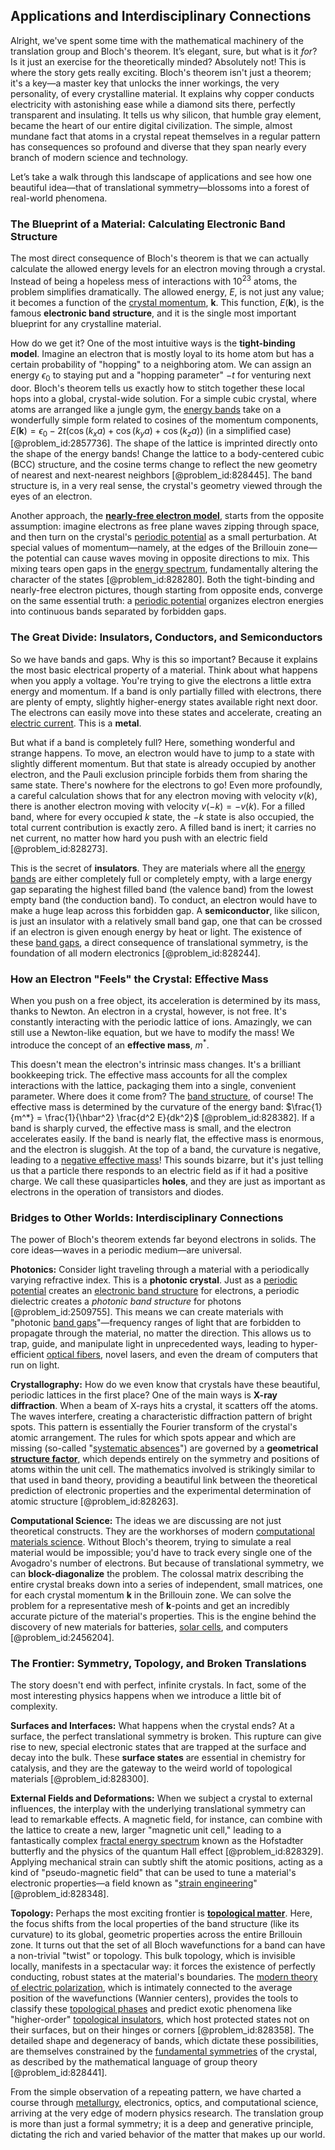 ## Applications and Interdisciplinary Connections

Alright, we've spent some time with the mathematical machinery of the translation group and Bloch's theorem. It’s elegant, sure, but what is it *for*? Is it just an exercise for the theoretically minded? Absolutely not! This is where the story gets really exciting. Bloch's theorem isn't just a theorem; it's a key—a master key that unlocks the inner workings, the very personality, of every crystalline material. It explains why copper conducts electricity with astonishing ease while a diamond sits there, perfectly transparent and insulating. It tells us why silicon, that humble gray element, became the heart of our entire digital civilization. The simple, almost mundane fact that atoms in a crystal repeat themselves in a regular pattern has consequences so profound and diverse that they span nearly every branch of modern science and technology.

Let’s take a walk through this landscape of applications and see how one beautiful idea—that of translational symmetry—blossoms into a forest of real-world phenomena.

### The Blueprint of a Material: Calculating Electronic Band Structure

The most direct consequence of Bloch's theorem is that we can actually calculate the allowed energy levels for an electron moving through a crystal. Instead of being a hopeless mess of interactions with $10^{23}$ atoms, the problem simplifies dramatically. The allowed energy, $E$, is not just any value; it becomes a function of the [crystal momentum](@article_id:135875), $\mathbf{k}$. This function, $E(\mathbf{k})$, is the famous **electronic band structure**, and it is the single most important blueprint for any crystalline material.

How do we get it? One of the most intuitive ways is the **tight-binding model**. Imagine an electron that is mostly loyal to its home atom but has a certain probability of "hopping" to a neighboring atom. We can assign an energy $\epsilon_{0}$ to staying put and a "hopping parameter" $-t$ for venturing next door. Bloch's theorem tells us exactly how to stitch together these local hops into a global, crystal-wide solution. For a simple cubic crystal, where atoms are arranged like a jungle gym, the [energy bands](@article_id:146082) take on a wonderfully simple form related to cosines of the momentum components, $E(\mathbf{k}) = \epsilon_{0} - 2t \left( \cos(k_{x}a) + \cos(k_{y}a) + \cos(k_{z}a) \right)$ (in a simplified case) [@problem_id:2857736]. The shape of the lattice is imprinted directly onto the shape of the energy bands! Change the lattice to a body-centered cubic (BCC) structure, and the cosine terms change to reflect the new geometry of nearest and next-nearest neighbors [@problem_id:828445]. The band structure is, in a very real sense, the crystal's geometry viewed through the eyes of an electron.

Another approach, the **[nearly-free electron model](@article_id:137630)**, starts from the opposite assumption: imagine electrons as free plane waves zipping through space, and then turn on the crystal's [periodic potential](@article_id:140158) as a small perturbation. At special values of momentum—namely, at the edges of the Brillouin zone—the potential can cause waves moving in opposite directions to mix. This mixing tears open gaps in the [energy spectrum](@article_id:181286), fundamentally altering the character of the states [@problem_id:828280]. Both the tight-binding and nearly-free electron pictures, though starting from opposite ends, converge on the same essential truth: a [periodic potential](@article_id:140158) organizes electron energies into continuous bands separated by forbidden gaps.

### The Great Divide: Insulators, Conductors, and Semiconductors

So we have bands and gaps. Why is this so important? Because it explains the most basic electrical property of a material. Think about what happens when you apply a voltage. You're trying to give the electrons a little extra energy and momentum. If a band is only partially filled with electrons, there are plenty of empty, slightly higher-energy states available right next door. The electrons can easily move into these states and accelerate, creating an [electric current](@article_id:260651). This is a **metal**.

But what if a band is completely full? Here, something wonderful and strange happens. To move, an electron would have to jump to a state with slightly different momentum. But that state is already occupied by another electron, and the Pauli exclusion principle forbids them from sharing the same state. There's nowhere for the electrons to go! Even more profoundly, a careful calculation shows that for any electron moving with velocity $v(k)$, there is another electron moving with velocity $v(-k) = -v(k)$. For a filled band, where for every occupied $k$ state, the $-k$ state is also occupied, the total current contribution is exactly zero. A filled band is inert; it carries no net current, no matter how hard you push with an electric field [@problem_id:828273].

This is the secret of **insulators**. They are materials where all the [energy bands](@article_id:146082) are either completely full or completely empty, with a large energy gap separating the highest filled band (the valence band) from the lowest empty band (the conduction band). To conduct, an electron would have to make a huge leap across this forbidden gap. A **semiconductor**, like silicon, is just an insulator with a relatively small band gap, one that can be crossed if an electron is given enough energy by heat or light. The existence of these [band gaps](@article_id:191481), a direct consequence of translational symmetry, is the foundation of all modern electronics [@problem_id:828244].

### How an Electron "Feels" the Crystal: Effective Mass

When you push on a free object, its acceleration is determined by its mass, thanks to Newton. An electron in a crystal, however, is not free. It's constantly interacting with the periodic lattice of ions. Amazingly, we can still use a Newton-like equation, but we have to modify the mass! We introduce the concept of an **effective mass**, $m^*$.

This doesn't mean the electron's intrinsic mass changes. It's a brilliant bookkeeping trick. The effective mass accounts for all the complex interactions with the lattice, packaging them into a single, convenient parameter. Where does it come from? The [band structure](@article_id:138885), of course! The effective mass is determined by the curvature of the energy band: $\frac{1}{m^*} = \frac{1}{\hbar^2} \frac{d^2 E}{dk^2}$ [@problem_id:828382]. If a band is sharply curved, the effective mass is small, and the electron accelerates easily. If the band is nearly flat, the effective mass is enormous, and the electron is sluggish. At the top of a band, the curvature is negative, leading to a [negative effective mass](@article_id:271548)! This sounds bizarre, but it's just telling us that a particle there responds to an electric field as if it had a positive charge. We call these quasiparticles **holes**, and they are just as important as electrons in the operation of transistors and diodes.

### Bridges to Other Worlds: Interdisciplinary Connections

The power of Bloch's theorem extends far beyond electrons in solids. The core ideas—waves in a periodic medium—are universal.

**Photonics:** Consider light traveling through a material with a periodically varying refractive index. This is a **photonic crystal**. Just as a [periodic potential](@article_id:140158) creates an [electronic band structure](@article_id:136200) for electrons, a periodic dielectric creates a *photonic band structure* for photons [@problem_id:2509755]. This means we can create materials with "photonic [band gaps](@article_id:191481)"—frequency ranges of light that are forbidden to propagate through the material, no matter the direction. This allows us to trap, guide, and manipulate light in unprecedented ways, leading to hyper-efficient [optical fibers](@article_id:265153), novel lasers, and even the dream of computers that run on light.

**Crystallography:** How do we even know that crystals have these beautiful, periodic lattices in the first place? One of the main ways is **X-ray diffraction**. When a beam of X-rays hits a crystal, it scatters off the atoms. The waves interfere, creating a characteristic diffraction pattern of bright spots. This pattern is essentially the Fourier transform of the crystal's atomic arrangement. The rules for which spots appear and which are missing (so-called "[systematic absences](@article_id:142496)") are governed by a **geometrical [structure factor](@article_id:144720)**, which depends entirely on the symmetry and positions of atoms within the unit cell. The mathematics involved is strikingly similar to that used in band theory, providing a beautiful link between the theoretical prediction of electronic properties and the experimental determination of atomic structure [@problem_id:828263].

**Computational Science:** The ideas we are discussing are not just theoretical constructs. They are the workhorses of modern [computational materials science](@article_id:144751). Without Bloch's theorem, trying to simulate a real material would be impossible; you'd have to track every single one of the Avogadro's number of electrons. But because of translational symmetry, we can **block-diagonalize** the problem. The colossal matrix describing the entire crystal breaks down into a series of independent, small matrices, one for each crystal momentum $\mathbf{k}$ in the Brillouin zone. We can solve the problem for a representative mesh of $\mathbf{k}$-points and get an incredibly accurate picture of the material's properties. This is the engine behind the discovery of new materials for batteries, [solar cells](@article_id:137584), and computers [@problem_id:2456204].

### The Frontier: Symmetry, Topology, and Broken Translations

The story doesn't end with perfect, infinite crystals. In fact, some of the most interesting physics happens when we introduce a little bit of complexity.

**Surfaces and Interfaces:** What happens when the crystal ends? At a surface, the perfect translational symmetry is broken. This rupture can give rise to new, special electronic states that are trapped at the surface and decay into the bulk. These **surface states** are essential in chemistry for catalysis, and they are the gateway to the weird world of topological materials [@problem_id:828300].

**External Fields and Deformations:** When we subject a crystal to external influences, the interplay with the underlying translational symmetry can lead to remarkable effects. A magnetic field, for instance, can combine with the lattice to create a new, larger "magnetic unit cell," leading to a fantastically complex [fractal energy spectrum](@article_id:158535) known as the Hofstadter butterfly and the physics of the quantum Hall effect [@problem_id:828329]. Applying mechanical strain can subtly shift the atomic positions, acting as a kind of "pseudo-magnetic field" that can be used to tune a material's electronic properties—a field known as "[strain engineering](@article_id:138749)" [@problem_id:828348].

**Topology:** Perhaps the most exciting frontier is **[topological matter](@article_id:160603)**. Here, the focus shifts from the local properties of the band structure (like its curvature) to its global, geometric properties across the entire Brillouin zone. It turns out that the set of all Bloch wavefunctions for a band can have a non-trivial "twist" or topology. This bulk topology, which is invisible locally, manifests in a spectacular way: it forces the existence of perfectly conducting, robust states at the material's boundaries. The [modern theory of electric polarization](@article_id:146541), which is intimately connected to the average position of the wavefunctions (Wannier centers), provides the tools to classify these [topological phases](@article_id:141180) and predict exotic phenomena like "higher-order" [topological insulators](@article_id:137340), which host protected states not on their surfaces, but on their hinges or corners [@problem_id:828358]. The detailed shape and degeneracy of bands, which dictate these possibilities, are themselves constrained by the [fundamental symmetries](@article_id:160762) of the crystal, as described by the mathematical language of group theory [@problem_id:828441].

From the simple observation of a repeating pattern, we have charted a course through [metallurgy](@article_id:158361), electronics, optics, and computational science, arriving at the very edge of modern physics research. The translation group is more than just a formal symmetry; it is a deep and generative principle, dictating the rich and varied behavior of the matter that makes up our world.